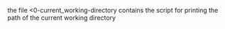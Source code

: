the file <0-current_working-directory contains the script for printing the path of the current working directory
